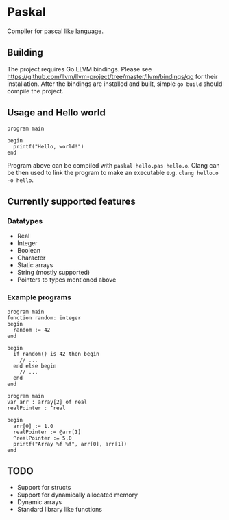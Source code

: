 # Paskal

Compiler for pascal like language.

## Building

The project requires Go LLVM bindings. Please see https://github.com/llvm/llvm-project/tree/master/llvm/bindings/go for their installation. After the bindings are installed and built, simple `go build` should compile the project.

## Usage and Hello world

```
program main

begin
  printf("Hello, world!")
end
```

Program above can be compiled with `paskal hello.pas hello.o`. Clang can be then used to link the program to make an executable e.g. `clang hello.o -o hello`.

## Currently supported features

### Datatypes

- Real
- Integer
- Boolean
- Character
- Static arrays
- String (mostly supported)
- Pointers to types mentioned above

### Example programs

```
program main
function random: integer
begin
  random := 42
end

begin
  if random() is 42 then begin
    // ...
  end else begin
    // ...
  end
end
```

```
program main
var arr : array[2] of real
realPointer : ^real

begin
  arr[0] := 1.0
  realPointer := @arr[1]
  ^realPointer := 5.0
  printf("Array %f %f", arr[0], arr[1])
end
```

## TODO

- Support for structs
- Support for dynamically allocated memory
- Dynamic arrays
- Standard library like functions
